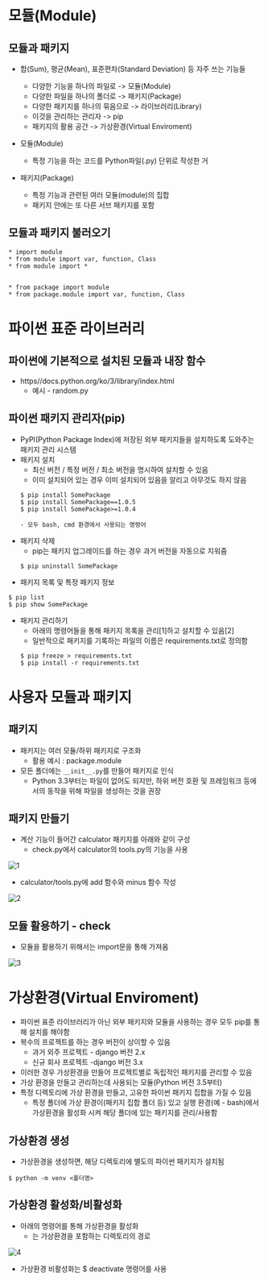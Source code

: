 # 모듈(Module)
## 모듈과 패키지
- 합(Sum), 평균(Mean), 표준편차(Standard Deviation) 등 자주 쓰는 기능들
    - 다양한 기능을 하나의 파일로 -> 모듈(Module)
    - 다양한 파일을 하나의 폴더로 -> 패키지(Package)
    - 다양한 패키지를 하나의 묶음으로 -> 라이브러리(Library)
    - 이것을 관리하는 관리자 -> pip
    - 패키지의 활용 공간 -> 가상환경(Virtual Enviroment)

- 모듈(Module)
    - 특정 기능을 하는 코드를 Python파일(.py) 단위로 작성한 거
- 패키지(Package)
    - 특정 기능과 관련된 여러 모듈(module)의 집합
    - 패키지 안에는 또 다른 서브 패키지를 포함

## 모듈과 패키지 불러오기
```
* import module
* from module import var, function, Class
* from module import *


* from package import module
* from package.module import var, function, Class
```

# 파이썬 표준 라이브러리
## 파이썬에 기본적으로 설치된 모듈과 내장 함수
- https//docs.python.org/ko/3/library/index.html
    - 예시 - random.py

## 파이썬 패키지 관리자(pip)
- PyPI(Python Package Index)에 저장된 외부 패키지들을 설치하도록 도와주는 패키지 관리 시스템
- 패키지 설치
    - 최신 버전 / 특정 버전 / 최소 버전을 명시하여 설치할 수 있음
    - 이미 설치되어 있는 경우 이미 설치되어 있음을 알리고 아무것도 하지 않음
    ```
    $ pip install SomePackage
    $ pip install SomePackage==1.0.5
    $ pip install SomePackage>=1.0.4

    - 모두 bash, cmd 환경에서 사용되는 명령어
- 패키지 삭제
    - pip는 패키지 업그레이드를 하는 경우 과거 버전을 자동으로 지워줌
    ```
    $ pip uninstall SomePackage
    ```
- 패키지 목록 및 특정 패키지 정보
```
$ pip list
$ pip show SomePackage
```
- 패키지 관리하기
    - 아래의 명령어들을 통해 패키지 목록을 관리[1]하고 설치할 수 있음[2]
    - 일반적으로 패키지를 기록하는 파일의 이름은 requirements.txt로 정의함
    ```
    $ pip freeze > requirements.txt
    $ pip install -r requirements.txt
    ```

# 사용자 모듈과 패키지
## 패키지
- 패키지는 여러 모듈/하위 패키지로 구조화
    - 활용 예시 : package.module
- 모든 폴더에는 ```__init__.py```를 만들어 패키지로 인식
    - Python 3.3부터는 파일이 없어도 되지만, 하위 버전 호환 및 프레임워크 등에서의 동작을 위해 파일을 생성하는 것을 권장

## 패키지 만들기
- 계산 기능이 들어간 calculator 패키지를 아래와 같이 구성
    - check.py에서 calculator의 tools.py의 기능을 사용

![1](https://user-images.githubusercontent.com/104968672/181933855-bc013d2a-b2d1-4328-a9a0-b486fd776a13.PNG)

- calculator/tools.py에 add 함수와 minus 함수 작성

![2](https://user-images.githubusercontent.com/104968672/181933897-25423778-3423-4b32-a757-c6af92352bdb.PNG)

## 모듈 활용하기 - check
- 모듈을 활용하기 위해서는 import문을 통해 가져옴

![3](https://user-images.githubusercontent.com/104968672/181933908-c1150d73-794e-4bc3-b6f3-3f9f00070c92.PNG)

# 가상환경(Virtual Enviroment)
- 파이썬 표준 라이브러리가 아닌 외부 패키지와 모듈을 사용하는 경우 모두 pip를 통해 설치를 해야함
- 복수의 프로젝트를 하는 경우 버전이 상이할 수 있음
    - 과거 외주 프로젝트 - django 버전 2.x
    - 신규 회사 프로젝트 -django 버전 3.x
- 이러한 경우 가상환경을 만들어 프로젝트별로 독립적인 패키지를 관리할 수 있음
- 가상 환경을 만들고 관리하는데 사용되는 모듈(Python 버전 3.5부터)
- 특정 디렉토리에 가상 환경을 만들고, 고유한 파이썬 패키지 집합을 가질 수 있음
    - 특정 폴더에 가상 환경이(패키지 집합 폴더 등) 있고 실행 환경(예 - bash)에서 가상환경을 활성화 시켜 해당 폴더에 있는 패키지를 관리/사용함

## 가상환경 생성
- 가상환경을 생성하면, 해당 디렉토리에 별도의 파이썬 패키지가 설치됨
```
$ python -m venv <폴더명>
```

## 가상환경 활성화/비활성화
- 아래의 명령어를 통해 가상환경을 활성화
    - <venv>는 가상환경을 포함하는 디렉토리의 경로

![4](https://user-images.githubusercontent.com/104968672/181933926-cfd0b52d-c192-41a2-a994-613ca7eec324.PNG)

- 가상환경 비활성화는 $ deactivate 명령어를 사용